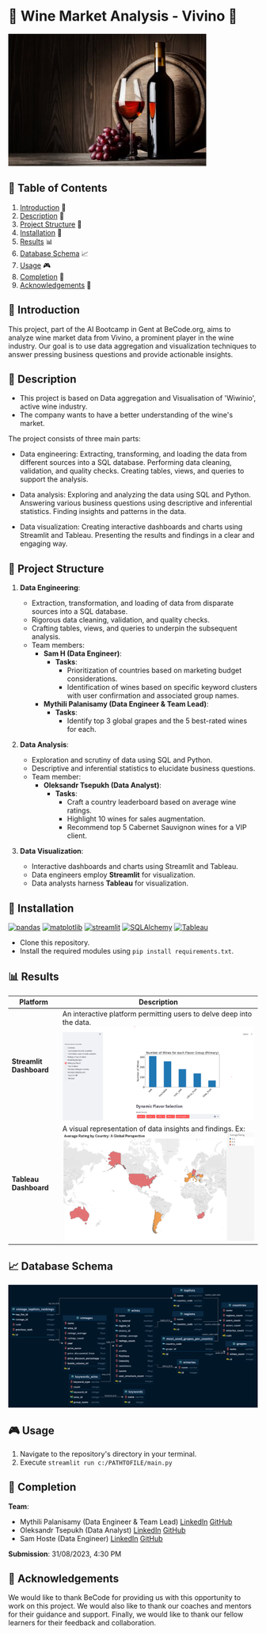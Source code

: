 # 🍷 Wine Market Analysis - Vivino 🍷

![wine](./assets/wine.jpg)

## 📖 Table of Contents
1. [Introduction](#introduction) 📌 
2. [Description](#description) 📜 
3. [Project Structure](#project-structure) 🚀 
4. [Installation](#installation) 🔧 
5. [Results](#results) 📊 
6. [Database Schema](#database-schema) 📈 
7. [Usage](#usage) 🎮 
8. [Completion](#completion) 🏁 
9. [Acknowledgements](#acknowledgements) 🙏 

<a name="introduction"></a>
## 📌 Introduction
This project, part of the AI Bootcamp in Gent at BeCode.org, aims to analyze wine market data from Vivino, a prominent player in the wine industry. Our goal is to use data aggregation and visualization techniques to answer pressing business questions and provide actionable insights.

<a name="description"></a>
## 📜 Description
* This project is based on Data aggregation and Visualisation of 'Wiwinio', active wine industry.
* The company wants to have a better understanding of the wine's market.

The project consists of three main parts:

- Data engineering: Extracting, transforming, and loading the data from different sources into a SQL database. Performing data cleaning, validation, and quality checks. Creating tables, views, and queries to support the analysis.

- Data analysis: Exploring and analyzing the data using SQL and Python. Answering various business questions using descriptive and inferential statistics. Finding insights and patterns in the data.

- Data visualization: Creating interactive dashboards and charts using Streamlit and Tableau. Presenting the results and findings in a clear and engaging way.

<a name="project-structure"></a>
## 🚀 Project Structure

1. **Data Engineering**: 
    - Extraction, transformation, and loading of data from disparate sources into a SQL database.
    - Rigorous data cleaning, validation, and quality checks.
    - Crafting tables, views, and queries to underpin the subsequent analysis.
    - Team members:
        - **Sam H (Data Engineer)**: 
            - **Tasks**: 
                - Prioritization of countries based on marketing budget considerations.
                - Identification of wines based on specific keyword clusters with user confirmation and associated group names.
        - **Mythili Palanisamy (Data Engineer & Team Lead)**:
            - **Tasks**:
                - Identify top 3 global grapes and the 5 best-rated wines for each.

2. **Data Analysis**:
    - Exploration and scrutiny of data using SQL and Python.
    - Descriptive and inferential statistics to elucidate business questions.
    - Team member:
        - **Oleksandr Tsepukh (Data Analyst)**:
            - **Tasks**:
                - Craft a country leaderboard based on average wine ratings.
                - Highlight 10 wines for sales augmentation.
                - Recommend top 5 Cabernet Sauvignon wines for a VIP client.

3. **Data Visualization**:
    - Interactive dashboards and charts using Streamlit and Tableau.
    - Data engineers employ **Streamlit** for visualization.
    - Data analysts harness **Tableau** for visualization.
  
<a name="installation"></a>
## 🔧 Installation
[![pandas](https://img.shields.io/badge/pandas-1.3.5-red)](https://pandas.pydata.org/pandas-docs/version/1.3/getting_started/install.html)
[![matplotlib](https://img.shields.io/badge/matplotlib-3.5.3-indigo)](https://seaborn.pydata.org/installing.html)
[![streamlit](https://img.shields.io/badge/streamlit-1.23.1-blue)](https://pypi.org/project/streamlit/)
[![SQLAlchemy](https://img.shields.io/badge/sqlalchemy-2.0.20-green)](https://pypi.org/project/SQLAlchemy/)
[![Tableau](https://img.shields.io/badge/Tableau-orange)](https://www.tableau.com/)

- Clone this repository.
- Install the required modules using `pip install requirements.txt`.

<a name="results"></a>
## 📊 Results 

| Platform | Description |
| -------- | ----------- |
| **Streamlit Dashboard** | An interactive platform permitting users to delve deep into the data. ![map](./assets/streamlit.png) |
| **Tableau Dashboard** | A visual representation of data insights and findings. Ex: ![map](./assets/map.png) |

<a name="database-schema"></a>
## 📈 Database Schema
![DB](./assets/vivino_db_diagram_horizontal.png)

<a name="usage"></a>
## 🎮 Usage
1. Navigate to the repository's directory in your terminal.
2. Execute ```streamlit run c:/PATHTOFILE/main.py```

<a name="completion"></a>
## 🏁 Completion
**Team**: 
- Mythili Palanisamy (Data Engineer & Team Lead) [LinkedIn](https://www.linkedin.com/in/mythili-palanisamy-492147159) [GitHub](https://github.com/MythiliPalanisamy)
-  Oleksandr Tsepukh (Data Analyst) [LinkedIn](https://www.linkedin.com/in/oleksandr-tsepukh-ba4985279) [GitHub](https://github.com/MakotoUwu)
- Sam Hoste (Data Engineer) [LinkedIn](https://www.linkedin.com/in/sam-hoste-15610945) [GitHub](https://github.com/Riddis)

**Submission**: 31/08/2023, 4:30 PM

<a name="acknowledgements"></a>
## 🙏 Acknowledgements
We would like to thank BeCode for providing us with this opportunity to work on this project. We would also like to thank our coaches and mentors for their guidance and support. Finally, we would like to thank our fellow learners for their feedback and collaboration.
